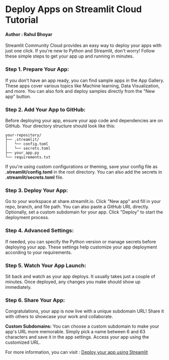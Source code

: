 # Deploy Apps on Streamlit Cloud Tutorial

#### Author : Rahul Bhoyar

Streamlit Community Cloud provides an easy way to deploy your apps with just one click. If you're new to Python and Streamlit, don't worry! Follow these simple steps to get your app up and running in minutes.

### Step 1. Prepare Your App:
If you don't have an app ready, you can find sample apps in the App Gallery. These apps cover various topics like Machine learning, Data Visualization, and more. You can also fork and deploy samples directly from the "New app" button.

### Step 2. Add Your App to GitHub:
Before deploying your app, ensure your app code and dependencies are on GitHub. Your directory structure should look like this:

```
your-repository/
├── .streamlit/
│   └── config.toml
│   └── secrets.toml
├── your_app.py
└── requirements.txt
```
If you're using custom configurations or theming, save your config file as **.streamlit/config.toml** in the root directory. You can also add the secrets in **.streamlit/secrets.toml** file. 

### Step 3. Deploy Your App:

Go to your workspace at share.streamlit.io.
Click "New app" and fill in your repo, branch, and file path. You can also paste a GitHub URL directly.
Optionally, set a custom subdomain for your app.
Click "Deploy" to start the deployment process.

### Step 4. Advanced Settings:
If needed, you can specify the Python version or manage secrets before deploying your app. These settings help customize your app deployment according to your requirements.

### Step 5. Watch Your App Launch:
Sit back and watch as your app deploys. It usually takes just a couple of minutes. Once deployed, any changes you make should show up immediately.

### Step 6. Share Your App:
Congratulations, your app is now live with a unique subdomain URL! Share it with others to showcase your work and collaborate.

**Custom Subdomains:**
You can choose a custom subdomain to make your app's URL more memorable. Simply pick a name between 6 and 63 characters and save it in the app settings. Access your app using the customized URL.

For more information, you can visit : [Deploy your app using Streamlit](https://docs.streamlit.io/deploy/streamlit-community-cloud/deploy-your-app)



